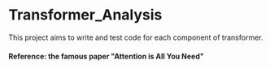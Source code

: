 # Transformer_Analysis
This project aims to write and test code for each component of transformer.

#### Reference: the famous paper "Attention is All You Need"
